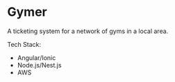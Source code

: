 # Gymer
A ticketing system for a network of gyms in a local area.

Tech Stack:
- Angular/Ionic
- Node.js/Nest.js
- AWS
